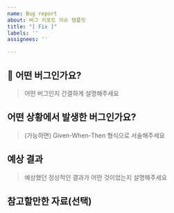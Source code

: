 ```yaml
---
name: Bug report
about: 버그 리포트 이슈 템플릿
title: "[ Fix ]"
labels: ''
assignees: ''

---
```


<!-- 제목은 [ Fix ] 내용 으로 작성합니다  -->

## 💚 어떤 버그인가요?

> 어떤 버그인지 간결하게 설명해주세요

## 어떤 상황에서 발생한 버그인가요?

> (가능하면) Given-When-Then 형식으로 서술해주세요

## 예상 결과

> 예상했던 정상적인 결과가 어떤 것이었는지 설명해주세요

## 참고할만한 자료(선택)
